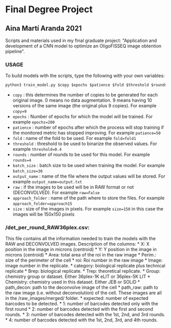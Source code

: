# Final Degree Project
## Aina Martí Aranda 2021
Scripts and materials used in my final graduate project: "Application and development of a CNN model to optimize an OligoFISSEQ image obtention pipeline".

### USAGE
To build models with the scripts, type the following with your own variables:
```python
python3 train_model.py $copy $epochs $patience $fold $threshold $rounds $batch_size $output_name $raw $approach_folder $size
```
  * `copy` : this determines the number of copies to be generated for each original image. 0 means no data augmentation. 9 means having 10 versions of the same image (the original plus 9 copies). For example `copy=9`
  * `epochs` : Number of epochs for which the model will be trained. For example `epochs=200`
  * `patience` : number of epochs after which the process will stop training if the monitored metric has stopped improving. For example `patience=50`
  * `fold` : name of the fold to be used. For example `fold=fold1`
  * `threshold` : threshold to be used to binarize the observed values. For example `threshold=0.4`
  * `rounds` : number of rounds to be used for this model. For example `rounds=4`
  * `batch_size` : batch size to be used when training the model. For example `batch_size=30`
  * `output_name` : name of the file where the output values will be stored. For example `output_name=output.txt`
  * `raw` : if the images to be used will be in RAW format or not (DECONVOLVED). For example `raw=False`
  * `approach_folder` : name of the path where to store the files. For example  `approach_folder=approach15`
  * `size` : size of the images in pixels. For example `size=150` in this case the images will be 150x150 pixels


### /det_per_round_RAW36plex.csv:

This file contains all the information needed to train the models with the RAW and DECONVOLVED images. Description of the columns:
	* X: X position in the image in microns (centroid)
	* Y: Y position in the image in microns (centroid)
	* Area: total area of the roi in the raw image
	* Perim.: size of the perimeter of the cell
	* roi: Roi number in the raw image
	* Image: image number in the replicate.
	* category: biological replicate plus technical replicate
	* Brep: biological replicate.
	* Trep: theoretical replicate.
	* Group: chemistry group or dataset. Either 36plex-1K eLIT or 36plex-5K LIT
	* Chemistry: chemistry used in this dataset. Either JEB or SOLiD
	* path_decon: path to the deconvolve image of the cell
	* path_raw: path to the raw image (i.e. without deconvolution) of the cell. These images are all in the /raw_images/merged/ folder.
	* expected: number of expected barcodes to be detected.
	* 1: number of barcodes detected only with the first round
	* 2: number of barcodes detected with the first and second rounds.
	* 3: number of barcodes detected with the 1st, 2nd, and 3rd rounds.
	* 4: number of barcodes detected with the 1st, 2nd, 3rd, and 4th rounds.
